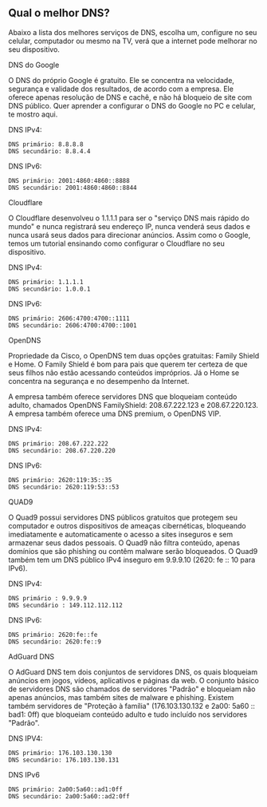 ## Qual o melhor DNS?

Abaixo a lista dos melhores serviços de DNS, escolha um, configure no seu celular, computador ou mesmo na TV, verá que a internet pode melhorar no seu dispositivo.

DNS do Google

O DNS do próprio Google é gratuito. Ele se concentra na velocidade, segurança e validade dos resultados, de acordo com a empresa. Ele oferece apenas resolução de DNS e cachê, e não há bloqueio de site com DNS público. Quer aprender a configurar o DNS do Google no PC e celular, te mostro aqui.

DNS IPv4:

    DNS primário: 8.8.8.8
    DNS secundário: 8.8.4.4

DNS IPv6:

    DNS primário: 2001:4860:4860::8888
    DNS secundário: 2001:4860:4860::8844

Cloudflare

O Cloudflare desenvolveu o 1.1.1.1 para ser o "serviço DNS mais rápido do mundo" e nunca registrará seu endereço IP, nunca venderá seus dados e nunca usará seus dados para direcionar anúncios. Assim como o Google, temos um tutorial ensinando como configurar o Cloudflare no seu dispositivo.

DNS IPv4:

    DNS primário: 1.1.1.1
    DNS secundário: 1.0.0.1

DNS IPv6:

    DNS primário: 2606:4700:4700::1111
    DNS secundário: 2606:4700:4700::1001

OpenDNS

Propriedade da Cisco, o OpenDNS tem duas opções gratuitas: Family Shield e Home. O Family Shield é bom para pais que querem ter certeza de que seus filhos não estão acessando conteúdos impróprios. Já o Home se concentra na segurança e no desempenho da Internet.

A empresa também oferece servidores DNS que bloqueiam conteúdo adulto, chamados OpenDNS FamilyShield: 208.67.222.123 e 208.67.220.123. A empresa também oferece uma DNS premium, o OpenDNS VIP.

DNS IPv4:

    DNS primário: 208.67.222.222
    DNS secundário: 208.67.220.220

DNS IPv6:

    DNS primário: 2620:119:35::35
    DNS secundário: 2620:119:53::53

QUAD9

O Quad9 possui servidores DNS públicos gratuitos que protegem seu computador e outros dispositivos de ameaças cibernéticas, bloqueando imediatamente e automaticamente o acesso a sites inseguros e sem armazenar seus dados pessoais. O Quad9 não filtra conteúdo, apenas domínios que são phishing ou contêm malware serão bloqueados. O Quad9 também tem um DNS público IPv4 inseguro em 9.9.9.10 (2620: fe :: 10 para IPv6).

DNS IPv4:

    DNS primário : 9.9.9.9
    DNS secundário : 149.112.112.112

DNS IPv6:

    DNS primário: 2620:fe::fe
    DNS secundário: 2620:fe::9

AdGuard DNS

O AdGuard DNS tem dois conjuntos de servidores DNS, os quais bloqueiam anúncios em jogos, vídeos, aplicativos e páginas da web. O conjunto básico de servidores DNS são chamados de servidores "Padrão" e bloqueiam não apenas anúncios, mas também sites de malware e phishing. Existem também servidores de "Proteção à família" (176.103.130.132 e 2a00: 5a60 :: bad1: 0ff) que bloqueiam conteúdo adulto e tudo incluído nos servidores "Padrão".

DNS IPV4:

    DNS primário: 176.103.130.130
    DNS secundário: 176.103.130.131

DNS IPv6

    DNS primário: 2a00:5a60::ad1:0ff
    DNS secundário: 2a00:5a60::ad2:0ff

